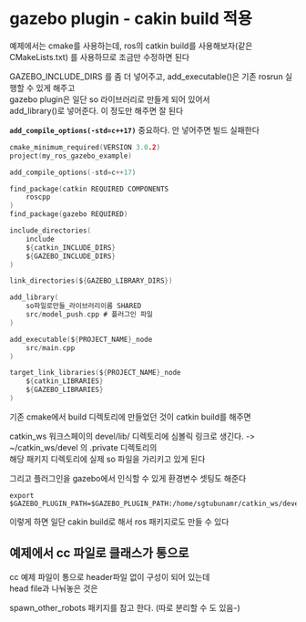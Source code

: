 # gazebo plugin - cakin build 적용
예제에서는 cmake를 사용하는데, ros의 catkin build를 사용해보자(같은 CMakeLists.txt) 를 사용하므로 조금만 수정하면 된다   

GAZEBO_INCLUDE_DIRS 를 좀 더 넣어주고, add_executable()은 기존 rosrun 실행할 수 있게 해주고   
gazebo plugin은 일단 so 라이브러리로 만들게 되어 있어서  
add_library()로 넣어준다. 이 정도만 해주면 잘 된다 

**`add_compile_options(-std=c++17)`** 중요하다. 안 넣어주면 빌드 실패한다 
```c
cmake_minimum_required(VERSION 3.0.2)
project(my_ros_gazebo_example)

add_compile_options(-std=c++17)

find_package(catkin REQUIRED COMPONENTS
    roscpp
)
find_package(gazebo REQUIRED)

include_directories(
    include
    ${catkin_INCLUDE_DIRS}
    ${GAZEBO_INCLUDE_DIRS}
)

link_directories(${GAZEBO_LIBRARY_DIRS})

add_library(
    so파일로만들_라이브러리이름 SHARED 
    src/model_push.cpp # 플러그인 파일
)

add_executable(${PROJECT_NAME}_node 
    src/main.cpp 
)

target_link_libraries(${PROJECT_NAME}_node
    ${catkin_LIBRARIES}
    ${GAZEBO_LIBRARIES}
)
```

기존 cmake에서 build 디렉토리에 만들었던 것이  catkin build를 해주면    

catkin_ws 워크스페이의 devel/lib/ 디렉토리에 심볼릭 링크로 생긴다. -> ~/catkin_ws/devel 의 .private 디렉토리의  
해당 패키지 디렉토리에 실제 so 파일을 가리키고 있게 된다  


그리고 플러그인을  gazebo에서 인식할 수 있게 환경변수 셋팅도 해준다 
```
export $GAZEBO_PLUGIN_PATH=$GAZEBO_PLUGIN_PATH:/home/sgtubunamr/catkin_ws/devel/lib
```

이렇게 하면 일단 cakin build로 해서 ros 패키지로도 만들 수 있다   


## 예제에서 cc 파일로 클래스가 통으로   
cc 예제 파일이 통으로 header파일 없이 구성이 되어 있는데  
head file과 나눠놓은 것은 

spawn_other_robots 패키지를 참고 한다.  (따로 분리할 수 도 있음-)

